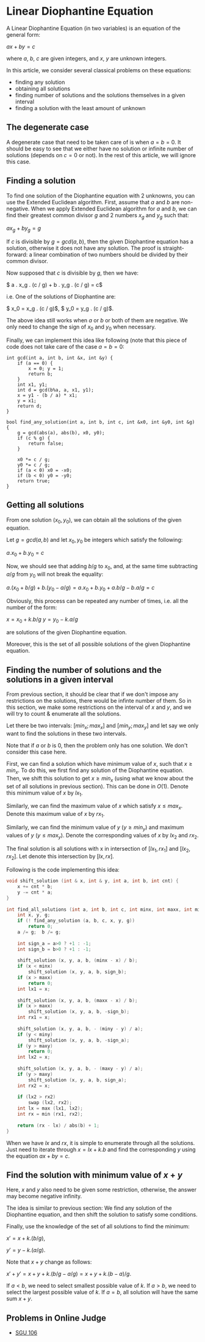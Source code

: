<!--?title Linear Diophantine Equation-->
# Linear Diophantine Equation

A Linear Diophantine Equation (in two variables) is an equation of the general form:

$ax + by = c$

where $a$, $b$, $c$ are given integers, and $x$, $y$ are unknown integers.

In this article, we consider several classical problems on these equations:

* finding any solution
* obtaining all solutions
* finding number of solutions and the solutions themselves in a given interval
* finding a solution with the least amount of unknown

## The degenerate case

A degenerate case that need to be taken care of is when $a = b = 0$. It should be easy to see that we either have no solution or infinite number of solutions (depends on $c = 0$ or not). In the rest of this article, we will ignore this case.

## Finding a solution

To find one solution of the Diophantine equation with 2 unknowns, you can use the Extended Euclidean algorithm. First, assume that $a$ and $b$ are non-negative. When we apply Extended Euclidean algorithm for $a$ and $b$, we can find their greatest common divisor $g$ and 2 numbers $x_g$ and $y_g$ such that:

$a x_g + b y_g = g$

If $c$ is divisible by $g = gcd(a, b)$, then the given Diophantine equation has a solution, otherwise it does not have any solution. The proof is straight-forward: a linear combination of two numbers should be divided by their common divisor.

Now supposed that $c$ is divisible by $g$, then we have:

$ a . x_g . (c / g) + b . y_g . (c / g) = c$

i.e. One of the solutions of Diophantine are:

$ x_0 = x_g . (c / g)$,
$ y_0 = y_g . (c / g)$.

The above idea still works when $a$ or $b$ or both of them are negative. We only need to change the sign of $x_0$ and $y_0$ when necessary.

Finally, we can implement this idea like following (note that this piece of code does not take care of the case $a = b = 0$:

```
int gcd(int a, int b, int &x, int &y) {
    if (a == 0) {
        x = 0; y = 1;
        return b;
    }
    int x1, y1;
    int d = gcd(b%a, a, x1, y1);
    x = y1 - (b / a) * x1;
    y = x1;
    return d;
}

bool find_any_solution(int a, int b, int c, int &x0, int &y0, int &g) {
    g = gcd(abs(a), abs(b), x0, y0);
    if (c % g) {
        return false;
    }

    x0 *= c / g;
    y0 *= c / g;
    if (a < 0) x0 = -x0;
    if (b < 0) y0 = -y0;
    return true;
}
```

## Getting all solutions

From one solution $(x_0, y_0)$, we can obtain all the solutions of the given equation.

Let $g = gcd(a, b)$ and let $x_0, y_0$ be integers which satisfy the following:

$a . x_0 + b . y_0 = c$

Now, we should see that adding $b / g$ to $x_0$, and, at the same time subtracting $a / g$ from $y_0$ will not break the equality:

$a . (x_0 + b / g) + b . (y_0 - a / g) = a . x_0 + b . y_0 + a . b / g - b . a / g = c$

Obviously, this process can be repeated any number of times, i.e. all the number of the form:

$x = x_0 + k . b / g$
$y = y_0 - k . a / g$

are solutions of the given Diophantine equation.

Moreover, this is the set of all possible solutions of the given Diophantine equation.

## Finding the number of solutions and the solutions in a given interval

From previous section, it should be clear that if we don't impose any restrictions on the solutions, there would be infinte number of them. So in this section, we make some restrictions on the interval of $x$ and $y$, and we will try to count & enumerate all the solutions.

Let there be two intervals: $[min_x; max_x]$ and $[min_y; max_y]$ and let say we only want to find the solutions in these two intervals.

Note that if $a$ or $b$ is $0$, then the problem only has one solution. We don't consider this case here.

First, we can find a solution which have minimum value of $x$, such that $x \ge min_x$. To do this, we first find any solution of the Diophantine equation. Then, we shift this solution to get $x \ge min_x$ (using what we know about the set of all solutions in previous section). This can be done in $O(1)$. Denote this minimum value of $x$ by $lx_1$.

Similarly, we can find the maximum value of $x$ which satisfy $x \le max_x$. Denote this maximum value of $x$ by $rx_1$.

Similarly, we can find the minimum value of $y$ $(y \ge min_y)$ and maximum values of $y$ $(y \le max_y)$. Denote the corresponding values of $x$ by $lx_2$ and $rx_2$.

The final solution is all solutions with x in intersection of $[lx_1, rx_1]$ and $[lx_2, rx_2]$. Let denote this intersection by $[lx, rx]$.

Following is the code implementing this idea:

```cpp
void shift_solution (int & x, int & y, int a, int b, int cnt) {
	x += cnt * b;
	y -= cnt * a;
}
 
int find_all_solutions (int a, int b, int c, int minx, int maxx, int miny, int maxy) {
	int x, y, g;
	if (! find_any_solution (a, b, c, x, y, g))
		return 0;
	a /= g;  b /= g;
 
	int sign_a = a>0 ? +1 : -1;
	int sign_b = b>0 ? +1 : -1;
 
	shift_solution (x, y, a, b, (minx - x) / b);
	if (x < minx)
		shift_solution (x, y, a, b, sign_b);
	if (x > maxx)
		return 0;
	int lx1 = x;
 
	shift_solution (x, y, a, b, (maxx - x) / b);
	if (x > maxx)
		shift_solution (x, y, a, b, -sign_b);
	int rx1 = x;
 
	shift_solution (x, y, a, b, - (miny - y) / a);
	if (y < miny)
		shift_solution (x, y, a, b, -sign_a);
	if (y > maxy)
		return 0;
	int lx2 = x;
 
	shift_solution (x, y, a, b, - (maxy - y) / a);
	if (y > maxy)
		shift_solution (x, y, a, b, sign_a);
	int rx2 = x;
 
	if (lx2 > rx2)
		swap (lx2, rx2);
	int lx = max (lx1, lx2);
	int rx = min (rx1, rx2);
 
	return (rx - lx) / abs(b) + 1;
}
```

When we have $lx$ and $rx$, it is simple to enumerate through all the solutions. Just need to iterate through $x = lx + k . b$ and find the corresponding $y$ using the equation $a x + b y = c$.

## Find the solution with minimum value of $x + y$

Here, $x$ and $y$ also need to be given some restriction, otherwise, the answer may become negative infinity.

The idea is similar to previous section: We find any solution of the Diophantine equation, and then shift the solution to satisfy some conditions.

Finally, use the knowledge of the set of all solutions to find the minimum:

$x' = x + k . (b / g)$,

$y' = y - k . (a / g)$.

Note that $x + y$ change as follows:

$x' + y' = x + y + k . (b/g - a/g) = x + y + k . (b - a) / g$.

If $a < b$, we need to select smallest possible value of $k$. If $a > b$, we need to select the largest possible value of $k$. If $a = b$, all solution will have the same sum $x + y$.

## Problems in Online Judge

* [SGU 106](http://acm.sgu.ru/problem.php?contest=0&problem=106)
